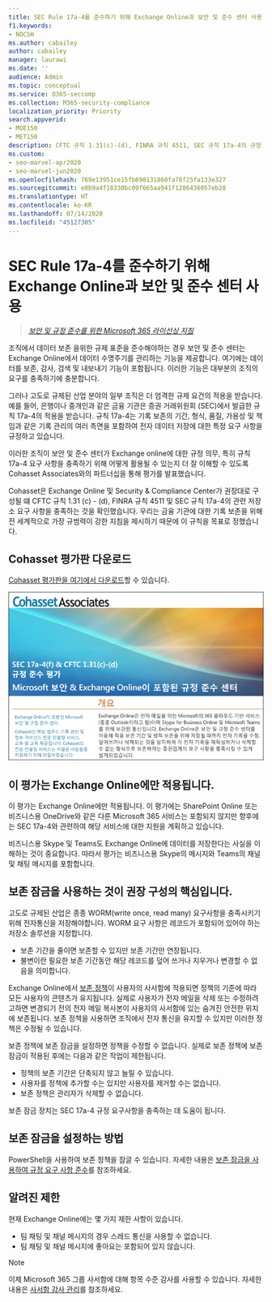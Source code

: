 ```yaml
---
title: SEC Rule 17a-4를 준수하기 위해 Exchange Online과 보안 및 준수 센터 사용
f1.keywords:
- NOCSH
ms.author: cabailey
author: cabailey
manager: laurawi
ms.date: ''
audience: Admin
ms.topic: conceptual
ms.service: O365-seccomp
ms.collection: M365-security-compliance
localization_priority: Priority
search.appverid:
- MOE150
- MET150
description: CFTC 규칙 1.31(c)-(d), FINRA 규칙 4511, SEC 규칙 17a-4의 규정 요구 사항을 충족하도록 Exchange Online 및 규정 준수 센터 구성
ms.custom:
- seo-marvel-apr2020
- seo-marvel-jun2020
ms.openlocfilehash: 769e13951ce15fb698131860fa78f25fa133e327
ms.sourcegitcommit: e8b9a4f18330bc09f665aa941f1286436057eb28
ms.translationtype: HT
ms.contentlocale: ko-KR
ms.lasthandoff: 07/14/2020
ms.locfileid: "45127305"
---
```

# <a name="use-exchange-online-and-the-security--compliance-center-to-comply-with-sec-rule-17a-4"></a>SEC Rule 17a-4를 준수하기 위해 Exchange Online과 보안 및 준수 센터 사용

>*[보안 및 규정 준수를 위한 Microsoft 365 라이선싱 지침](https://aka.ms/ComplianceSD)*

조직에서 데이터 보존 을위한 규제 표준을 준수해야하는 경우 보안 및 준수 센터는 Exchange Online에서 데이터 수명주기를 관리하는 기능을 제공합니다. 여기에는 데이터를 보존, 감사, 검색 및 내보내기 기능이 포함됩니다. 이러한 기능은 대부분의 조직의 요구를 충족하기에 충분합니다.

그러나 고도로 규제된 산업 분야의 일부 조직은 더 엄격한 규제 요건의 적용을 받습니다. 예를 들어, 은행이나 중개인과 같은 금융 기관은 증권 거래위원회 (SEC)에서 발급한 규칙 17a-4의 적용을 받습니다. 규칙 17a-4는 기록 보존의 기간, 형식, 품질, 가용성 및 책임과 같은 기록 관리의 여러 측면을 포함하여 전자 데이터 저장에 대한 특정 요구 사항을 규정하고 있습니다.

이러한 조직이 보안 및 준수 센터가 Exchange online에 대한 규정 의무, 특히 규칙 17a-4 요구 사항을 충족하기 위해 어떻게 활용될 수 있는지 더 잘 이해할 수 있도록 Cohasset Associates와의 파트너십을 통해 평가를 발표했습니다.

Cohasset은 Exchange Online 및 Security & Compliance Center가 권장대로 구성될 떄 CFTC 규칙 1.31 (c) - (d), FINRA 규칙 4511 및 SEC 규칙 17a-4의 관련 저장소 요구 사항을 충족하는 것을 확인했습니다. 우리는 금융 기관에 대한 기록 보존을 위해 전 세계적으로 가장 규범력이 강한 지침을 제시하기 때문에 이 규칙을 목표로 정했습니다.

## <a name="download-the-cohasset-assessment"></a>Cohasset 평가판 다운로드

[Cohasset 평가판을 여기에서 다운로드](https://servicetrust.microsoft.com/ViewPage/TrustDocuments?command=Download&downloadType=Document&downloadId=9fa8349d-a0c9-47d9-93ad-472aa0fa44ec&docTab=6d000410-c9e9-11e7-9a91-892aae8839ad_FAQ_and_White_Papers)할 수 있습니다.

![Cohasset Associates의 다운로드 가능한 평가의 제목 페이지](../media/cohasset-associates-assessment.png)

## <a name="this-assessment-is-specific-to-exchange-online"></a>이 평가는 Exchange Online에만 적용됩니다.

이 평가는 Exchange Online에만 적용됩니다. 이 평가에는 SharePoint Online 또는 비즈니스용 OneDrive와 같은 다른 Microsoft 365 서비스는 포함되지 않지만 향후에는 SEC 17a-4와 관련하여 해당 서비스에 대한 지원을 계획하고 있습니다.

비즈니스용 Skype 및 Teams도 Exchange Online에 데이터를 저장한다는 사실을 이해하는 것이 중요합니다. 따라서 평가는 비즈니스용 Skype의 메시지와 Teams의 채널 및 채팅 메시지를 포함합니다.

## <a name="using-preservation-lock-is-key-to-the-recommended-configuration"></a>보존 잠금을 사용하는 것이 권장 구성의 핵심입니다.

고도로 규제된 산업은 종종 WORM(write once, read many) 요구사항을 충족시키기 위해 전자통신을 저장해야합니다. WORM 요구 사항은 레코드가 포함되어 있어야 하는 저장소 솔루션을 지정합니다.

- 보존 기간을 줄이면 보존할 수 있지만 보존 기간만 연장됩니다.
- 불변이란 필요한 보존 기간동안 해당 레코드를 덮어 쓰거나 지우거나 변경할 수 없음을 의미합니다.

Exchange Online에서 [보존 정책](retention.md)이 사용자의 사서함에 적용되면 정책의 기준에 따라 모든 사용자의 콘텐츠가 유지됩니다. 실제로 사용자가 전자 메일을 삭제 또는 수정하려고하면 변경되기 전의 전자 메일 복사본이 사용자의 사서함에 있는 숨겨진 안전한 위치에 보존됩니다. 보존 정책을 사용하면 조직에서 전자 통신을 유지할 수 있지만 이러한 정책은 수정될 수 있습니다.

보존 정책에 보존 잠금을 설정하면 정책을 수정할 수 없습니다. 실제로 보존 정책에 보존 잠금이 적용된 후에는 다음과 같은 작업이 제한됩니다.

- 정책의 보존 기간은 단축되지 않고 늘릴 수 있습니다.
- 사용자를 정책에 추가할 수는 있지만 사용자를 제거할 수는 없습니다.
- 보존 정책은 관리자가 삭제할 수 없습니다.

보존 잠금 장치는 SEC 17a-4 규정 요구사항을 충족하는 데 도움이 됩니다.

## <a name="how-to-set-up-preservation-lock"></a>보존 잠금을 설정하는 방법

PowerShell을 사용하여 보존 정책을 잠글 수 있습니다. 자세한 내용은 [보존 잠금을 사용하여 규정 요구 사항 준수](retention.md#use-preservation-lock-to-comply-with-regulatory-requirements)를 참조하세요.

## <a name="known-limitations"></a>알려진 제한

현재 Exchange Online에는 몇 가지 제한 사항이 있습니다.

- 팀 채팅 및 채널 메시지의 경우 스레드 통신을 사용할 수 없습니다.
- 팀 채팅 및 채널 메시지에 좋아요는 포함되어 있지 않습니다.

> [!NOTE]
> 이제 Microsoft 365 그룹 사서함에 대해 항목 수준 감사를 사용할 수 있습니다. 자세한 내용은 [사서함 감사 관리](enable-mailbox-auditing.md)를 참조하세요.
